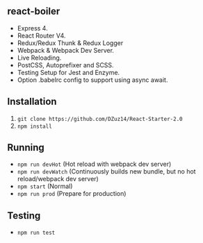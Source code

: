 
## react-boiler ##

 - Express 4.
 - React Router V4.
 - Redux/Redux Thunk & Redux Logger
 - Webpack & Webpack Dev Server.
 - Live Reloading.
 - PostCSS, Autoprefixer and SCSS.
 - Testing Setup for Jest and Enzyme.
 - Option .babelrc config to support using async await.

## Installation ##

1. `git clone https://github.com/DZuz14/React-Starter-2.0`
2. `npm install`

## Running ##

- `npm run devHot` (Hot reload with webpack dev server)
- `npm run devWatch` (Continuously builds new bundle, but no hot reload/webpack dev server)
- `npm start` (Normal)
- `npm run prod` (Prepare for production)

## Testing ##

- `npm run test`
